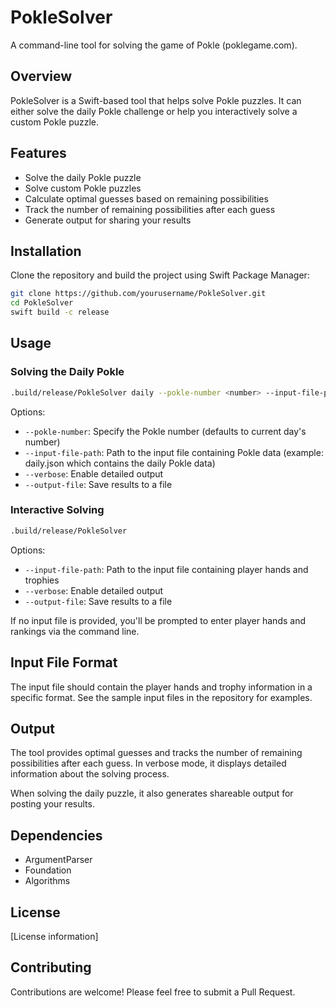 # PokleSolver

A command-line tool for solving the game of Pokle (poklegame.com).

## Overview

PokleSolver is a Swift-based tool that helps solve Pokle puzzles. It can either solve the daily Pokle challenge or help you interactively solve a custom Pokle puzzle.

## Features

- Solve the daily Pokle puzzle
- Solve custom Pokle puzzles
- Calculate optimal guesses based on remaining possibilities
- Track the number of remaining possibilities after each guess
- Generate output for sharing your results

## Installation

Clone the repository and build the project using Swift Package Manager:

```bash
git clone https://github.com/yourusername/PokleSolver.git
cd PokleSolver
swift build -c release
```

## Usage

### Solving the Daily Pokle

```bash
.build/release/PokleSolver daily --pokle-number <number> --input-file-path <path>
```

Options:

- `--pokle-number`: Specify the Pokle number (defaults to current day's number)
- `--input-file-path`: Path to the input file containing Pokle data (example: daily.json which contains the daily Pokle data)
- `--verbose`: Enable detailed output
- `--output-file`: Save results to a file

### Interactive Solving

```bash
.build/release/PokleSolver
```

Options:

- `--input-file-path`: Path to the input file containing player hands and trophies
- `--verbose`: Enable detailed output
- `--output-file`: Save results to a file

If no input file is provided, you'll be prompted to enter player hands and rankings via the command line.

## Input File Format

The input file should contain the player hands and trophy information in a specific format. See the sample input files in the repository for examples.

## Output

The tool provides optimal guesses and tracks the number of remaining possibilities after each guess. In verbose mode, it displays detailed information about the solving process.

When solving the daily puzzle, it also generates shareable output for posting your results.

## Dependencies

- ArgumentParser
- Foundation
- Algorithms

## License

[License information]

## Contributing

Contributions are welcome! Please feel free to submit a Pull Request.
